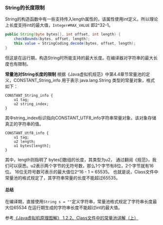 
### String的长度限制
String的构造函数中有一些支持传入length属性的，该属性使用int定义。所以理论上长度支持int的最大值，`Integer#MAX_VALUE`
即2^32-1。
```java
public String(byte bytes[], int offset, int length) {
    checkBounds(bytes, offset, length);
    this.value = StringCoding.decode(bytes, offset, length);
}
```
但这是在运行期，构造String时所能支持的最大长度。在编译器对字符串的最大长度也有限制。

**常量池对String长度的限制**
根据《Java虚拟机规范》中第4.4章节常量池的定义，CONSTANT_String_info 用于表示 java.lang.String 
类型的常量对象，格式如下：
```text
CONSTANT_String_info {
    u1 tag;
    u2 string_index;
}
```
其中string_index标识指向CONSTANT_UTF8_info字符串常量对象，该对象存储真正的字符串的值。
```text
CONSTANT_Utf8_info {
    u1 tag;
    u2 length;
    u1 bytes[length];
}
```
其中，length则指明了 bytes[]数组的长度，其类型为u2，
通过翻阅《规范》，我们可以获悉。u2表示两个字节的无符号数，那么1个字节有8位，2个字节就有16位。
16位无符号数可表示的最大值位2^16 - 1 = 65535。
也就是说，Class文件中常量池的格式规定了，其字符串常量的长度不能超过65535。

#### 总结
在编译期，直接使用`String s = ""`定义字符串，常量池格式规定了字符串长度最大位65534
在运行期生成的字符串长度不能超过int的最大值。

参考[《Java虚拟机原理图解》 1.2.2、Class文件中的常量池详解（上）](https://blog.csdn.net/luanlouis/article/details/39960815)